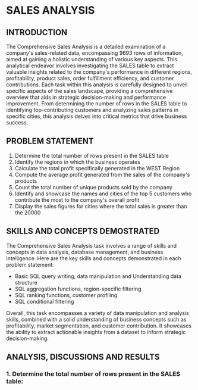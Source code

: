 # SALES ANALYSIS

## INTRODUCTION

The Comprehensive Sales Analysis is a detailed examination of a company's sales-related data, encompassing 9693 rows of information, aimed at gaining a holistic understanding of various key aspects. This analytical endeavor involves investigating the SALES table to extract valuable insights related to the company's performance in different regions, profitability, product sales, order fulfillment efficiency, and customer contributions. Each task within this analysis is carefully designed to unveil specific aspects of the sales landscape, providing a comprehensive overview that aids in strategic decision-making and performance improvement. From determining the number of rows in the SALES table to identifying top-contributing customers and analyzing sales patterns in specific cities, this analysis delves into critical metrics that drive business success. 

## PROBLEM STATEMENT
1. Determine the total number of rows present in the SALES table
2. Identify the regions in which the business operates
3. Calculate the total profit specifically generated in the WEST Region
4. Compute the average profit generated from the sales of the company's products
5. Count the total number of unique products sold by the company
6. Identify and showcase the names and cities of the top 5 customers who contribute the most to the company's overall profit
7. Display the sales figures for cities where the total sales is greater than the 20000

## SKILLS AND CONCEPTS DEMOSTRATED

The Comprehensive Sales Analysis task involves a range of skills and concepts in data analysis, database management, and business intelligence. Here are the key skills and concepts demonstrated in each problem statement:

- Basic SQL query writing, data manipulation and Understanding data structure
- SQL aggregation functions, region-specific filtering
- SQL ranking functions, customer profiling
- SQL conditional filtering

Overall, this task encompasses a variety of data manipulation and analysis skills, combined with a solid understanding of business concepts such as profitability, market segmentation, and customer contribution. It showcases the ability to extract actionable insights from a dataset to inform strategic decision-making.

## ANALYSIS, DISCUSSIONS AND RESULTS

### 1. Determine the total number of rows present in the SALES table:








 






